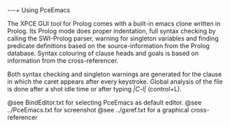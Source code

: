 ---+ Using PceEmacs

The XPCE GUI tool for Prolog comes with a built-in emacs clone written
in Prolog. Its Prolog mode does proper indentation, full syntax
checking by calling the SWI-Prolog parser, warning for singleton
variables and finding predicate definitions based on the
source-information from the Prolog database. Syntax colouring of clause
heads and goals is based on information from the cross-referencer.

Both syntax checking and singleton warnings are generated for the clause
in which the caret appears after every keystroke.  Global analysis of the
file is done after a shot idle time or after typing *|C-l|* (control+L).

@see	BindEditor.txt for selecting PceEmacs as default editor.
@see	../PceEmacs.txt for screenshot
@see	../gxref.txt for a graphical cross-referencer
